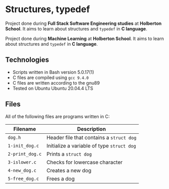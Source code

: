 # Structures, typedef
Project done during **Full Stack Software Engineering studies** at **Holberton School**. It aims to learn about structures and `typedef` in **C language**.

Project done during **Machine Learning** at **Holberton School**. It aims to learn about structures and `typedef` in **C language**.

## Technologies
* Scripts written in Bash version 5.0.17(1)
* C files are compiled using `gcc 9.4.0`
* C files are written according to the gnu89
* Tested on Ubuntu Ubuntu 20.04.4 LTS

## Files
All of the following files are programs written in C:

| Filename | Description |
| -------- | ----------- |
| `dog.h` | Header file that contains a `struct dog` |
| `1-init_dog.c` | Initialize a variable of type `struct dog` |
| `2-print_dog.c` | Prints a `struct dog` |
| `3-islower.c` | Checks for lowercase character |
| `4-new_dog.c` | Creates a new dog |
| `5-free_dog.c` | Frees a dog |
